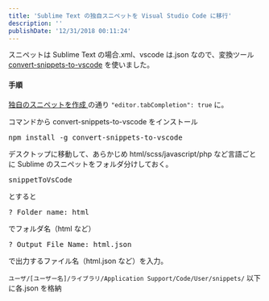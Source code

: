 ```yaml
---
title: 'Sublime Text の独自スニペットを Visual Studio Code に移行'
description: ''
publishDate: '12/31/2018 00:11:24'
---
```


<p>スニペットは Sublime Text の場合.xml、vscode は.json なので、変換ツール <a href="https://www.npmjs.com/package/convert-snippets-to-vscode">convert-snippets-to-vscode</a> を使いました。</p>

<h4>手順</h4>

<p><a href="https://vscode-doc-jp.github.io/docs/userguide/userdefinedsnippets.html">独自のスニペットを作成
</a> の通り <code>"editor.tabCompletion": true</code> に。</p>

<p>コマンドから convert-snippets-to-vscode をインストール</p>

<pre class="code lang-sh" data-lang="sh" data-unlink>npm install <span class="synSpecial">-g</span> convert-snippets-to-vscode
</pre>

<p>デスクトップに移動して、あらかじめ html/scss/javascript/php など言語ごとに Sublime のスニペットをフォルダ分けしておく。</p>

<pre class="code" data-lang="" data-unlink>snippetToVsCode</pre>

<p>とすると</p>

<pre class="code" data-lang="" data-unlink>? Folder name: html</pre>

<p>でフォルダ名（html など）</p>

<pre class="code" data-lang="" data-unlink>? Output File Name: html.json</pre>

<p>で出力するファイル名（html.json など）を入力。</p>

<p><code>⁨ユーザ⁩/[ユーザー名]/⁨ライブラリ⁩/⁨Application Support⁩/⁨Code⁩/⁨User⁩/snippets/</code> 以下に各.json を格納</p>
